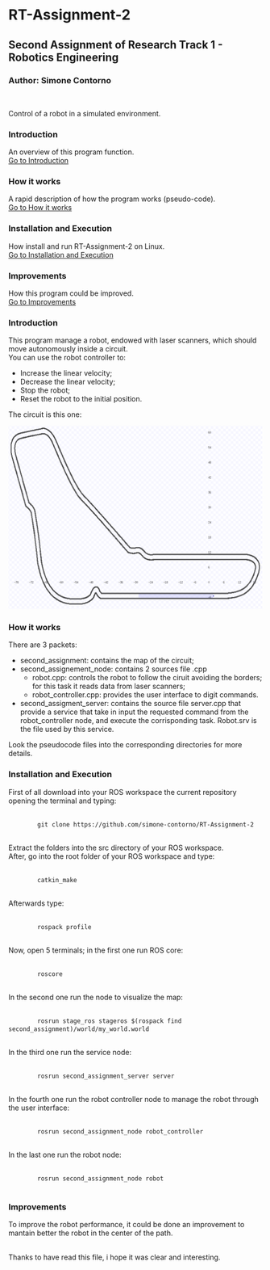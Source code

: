 # RT-Assignment-2
## Second Assignment of Research Track 1 - Robotics Engineering
### Author: Simone Contorno

<br>

Control of a robot in a simulated environment.

### Introduction
An overview of this program function.<br>
[Go to Introduction](#intro)

### How it works
A rapid description of how the program works (pseudo-code).<br>
[Go to How it works](#how)

### Installation and Execution
How install and run RT-Assignment-2 on Linux.<br>
[Go to Installation and Execution](#installation)

### Improvements
How this program could be improved.<br>
[Go to Improvements](#improve)

<a name="intro"></a>
### Introduction

This program manage a robot, endowed with laser scanners, which should move autonomously inside a circuit.<br>
You can use the robot controller to:
<ul>
    <li>Increase the linear velocity;</li>
    <li>Decrease the linear velocity;</li>
    <li>Stop the robot;</li>
    <li>Reset the robot to the initial position.</li>
</ul>

The circuit is this one:

![map](https://github.com/simone-contorno/RT-Assignment-2/blob/main/second_assignment_map.png)

<a name="how"></a>
### How it works

There are 3 packets:
<ul>
    <li>second_assignment: contains the map of the circuit;</li>
    <li>second_assignement_node: contains 2 sources file .cpp
        <ul>
            <li>robot.cpp: controls the robot to follow the ciruit avoiding the borders; for this task it reads data from laser scanners;</li>
            <li>robot_controller.cpp: provides the user interface to digit commands.</li>
        </ul>
    </li>
    <li>second_assigment_server: contains the source file server.cpp that provide a service that take in input the requested command from the robot_controller node, and execute the corrisponding task. Robot.srv is the file used by this service.</li>
</ul>

Look the pseudocode files into the corresponding directories for more details.<br>

<a name="installation"></a>
### Installation and Execution

First of all download into your ROS workspace the current repository opening the terminal and typing:

<pre>
    <code>
        git clone https://github.com/simone-contorno/RT-Assignment-2
    </code>
</pre>

Extract the folders into the src directory of your 
ROS workspace.<br> 
After, go into the root folder of your ROS workspace and type: 

<pre>
    <code>
        catkin_make
    </code>
</pre>

Afterwards type:

<pre>
    <code>
        rospack profile    
    </code>
</pre>

Now, open 5 terminals; in the first one run ROS core:

<pre>
    <code>
        roscore
    </code>
</pre>

In the second one run the node to visualize the map:

<pre>
    <code>
        rosrun stage_ros stageros $(rospack find second_assignment)/world/my_world.world
    </code>
</pre>

In the third one run the service node:

<pre>
    <code>
        rosrun second_assignment_server server
    </code>
</pre>

In the fourth one run the robot controller node to manage the robot through the user interface:

<pre>
    <code>
        rosrun second_assignment_node robot_controller
    </code>
</pre>

In the last one run the robot node:

<pre>
    <code>
        rosrun second_assignment_node robot
    </code>
</pre>

<a name="improve"></a>
### Improvements

To improve the robot performance, it could be done an improvement to mantain better the robot in the center of the path.<br><br>

Thanks to have read this file, i hope it was clear and interesting.<br>
